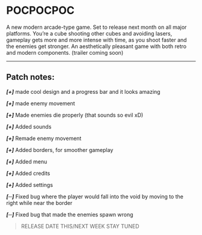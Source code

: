 # POCPOCPOC

  A new modern arcade-type game. Set to release next month on all major platforms. You’re a cube shooting other cubes and avoiding lasers, gameplay gets more and more intense with time, as you shoot faster and the enemies get stronger. An aesthetically pleasant game with both retro and modern components. (trailer coming soon)
  
***

## Patch notes:

***[+]*** made cool design and a progress bar and it looks amazing

***[+]*** made enemy movement

***[+]*** Made enemies die properly (that sounds so evil xD)

***[+]*** Added sounds

***[+]*** Remade enemy movement

***[+]*** Added borders, for smoother gameplay

***[+]*** Added menu

***[+]*** Added credits

***[+]*** Added settings

***[─]*** Fixed bug where the player would fall into the void by moving to the right while near the border

***[─]*** Fixed bug that made the enemies spawn wrong

> RELEASE DATE  THIS/NEXT WEEK STAY TUNED
